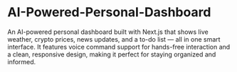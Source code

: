 # AI-Powered-Personal-Dashboard
An AI-powered personal dashboard built with Next.js that shows live weather, crypto prices, news updates, and a to-do list — all in one smart interface. It features voice command support for hands-free interaction and a clean, responsive design, making it perfect for staying organized and informed.
